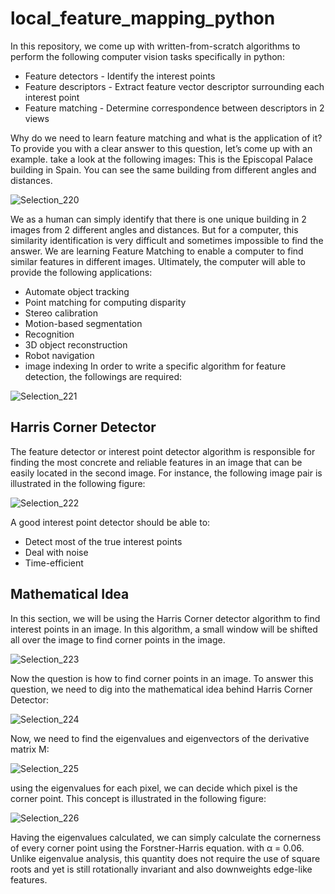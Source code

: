 # local_feature_mapping_python #
In this repository, we come up with written-from-scratch algorithms to perform the following computer vision tasks specifically in python:
* Feature detectors - Identify the interest points
* Feature descriptors - Extract feature vector descriptor surrounding each interest point
* Feature matching - Determine correspondence between descriptors in 2 views

Why do we need to learn feature matching and what is the application of it?
To provide you with a clear answer to this question, let’s come up with an example. take a look at the following images: This is the Episcopal Palace building in Spain. You can see the same building from different angles and distances. 

![Selection_220](https://user-images.githubusercontent.com/47978272/147425883-2bca24a9-9b3c-4ec5-9c42-032aa8a1f641.png)


We as a human can simply identify that there is one unique building in 2 images from 2 different angles and distances. But for a computer, this similarity identification is very difficult and sometimes impossible to find the answer. We are learning Feature Matching to enable a computer to find similar features in different images. Ultimately, the computer will able to provide the following applications:
* Automate object tracking
* Point matching for computing disparity
* Stereo calibration
* Motion-based segmentation
* Recognition
* 3D object reconstruction
* Robot navigation
* image indexing
In order to write a specific algorithm for feature detection, the followings are required:

![Selection_221](https://user-images.githubusercontent.com/47978272/147425956-37fcc187-a290-46aa-a3cd-e035eaa09e14.png)



## Harris Corner Detector ##
The feature detector or interest point detector algorithm is responsible for finding the most concrete and reliable features in an image that can be easily located in the second image. For instance, the following image pair is illustrated in the following figure:

![Selection_222](https://user-images.githubusercontent.com/47978272/147426034-c65eac51-0c0b-4a59-bd7c-f0a6d441be3c.png)

A good interest point detector should be able to:
* Detect most of the true interest points
* Deal with noise
* Time-efficient


## Mathematical Idea ##
In this section, we will be using the Harris Corner detector algorithm to find interest points in an image. In this algorithm, a small window will be shifted all over the image to find corner points in the image.

![Selection_223](https://user-images.githubusercontent.com/47978272/147426112-42ec12d1-ef45-49c7-a738-88d611709ef4.png)

Now the question is how to find corner points in an image. To answer this question, we need to dig into the mathematical idea behind Harris Corner Detector:

![Selection_224](https://user-images.githubusercontent.com/47978272/147426173-7cc11a46-cca7-4b00-80eb-5ffa50f97635.png)

Now, we need to find the eigenvalues and eigenvectors of the derivative matrix M:

![Selection_225](https://user-images.githubusercontent.com/47978272/147426256-db66ca1e-65fd-4ed6-877e-9a339358e455.png)

using the eigenvalues for each pixel, we can decide which pixel is the corner point. This concept is illustrated in the following figure:

![Selection_226](https://user-images.githubusercontent.com/47978272/147426305-a31b0c1c-8742-42d3-81f1-ed02709f26a8.png)

Having the eigenvalues calculated, we can simply calculate the cornerness of every corner point using the Forstner-Harris equation. with α = 0.06. Unlike eigenvalue analysis, this quantity does not require the use of square roots and yet is still rotationally invariant and also downweights edge-like features.


